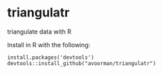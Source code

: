 # triangulatr
triangulate data with R

Install in R with the following:

```
install.packages('devtools')
devtools::install_github("avoorman/triangulatr")
```
